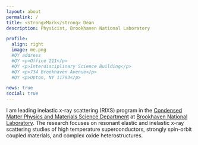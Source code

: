 ```yaml
---
layout: about
permalink: /
title: <strong>Mark</strong> Dean
description: Physicist, Brookhaven National Laboratory

profile:
  align: right
  image: me.png
  #QY address
  #QY <p>Office 211</p>
  #QY <p>Interdisciplinary Science Building</p>
  #QY <p>734 Brookhaven Avenue</p>
  #QY <p>Upton, NY 11793</p>

news: true
social: true
---
```


I am leading inelastic x-ray scattering (RIXS) program in the [Condensed Matter Physics and Materials Science Department](https://www.bnl.gov/cmpmsd/) at [Brookhaven National Laboratory](https://www.bnl.gov). The research focuses on resonant elastic and inelastic x-ray scattering studies of high temperature superconductors, strongly spin-orbit coupled materials, and complex oxide heterostructures. 
